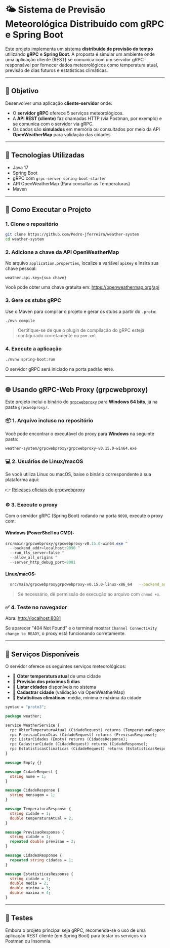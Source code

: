 # 🌤️ Sistema de Previsão Meteorológica Distribuído com gRPC e Spring Boot

Este projeto implementa um sistema **distribuído de previsão do tempo** utilizando **gRPC** e **Spring Boot**. A proposta é simular um ambiente onde uma aplicação cliente (REST) se comunica com um servidor gRPC responsável por fornecer dados meteorológicos como temperatura atual, previsão de dias futuros e estatísticas climáticas.

---

## 🎯 Objetivo

Desenvolver uma aplicação **cliente-servidor** onde:

- O **servidor gRPC** oferece 5 serviços meteorológicos.
- A **API REST (cliente)** faz chamadas HTTP (via Postman, por exemplo) e se comunica com o servidor via gRPC.
- Os dados são **simulados** em memória ou consultados por meio da API **OpenWeatherMap** para validação das cidades.

---

## 🔧 Tecnologias Utilizadas

- Java 17
- Spring Boot
- gRPC com `grpc-server-spring-boot-starter`
- API OpenWeatherMap (Para consultar as Temperaturas)
- Maven

---

## 🚀 Como Executar o Projeto

### 1. Clone o repositório

```bash
git clone https://github.com/Pedro-jferreira/weather-system
cd weather-system
```

### 2. Adicione a chave da API OpenWeatherMap

No arquivo `application.properties`, localize a variável `apiKey` e insira sua chave pessoal:

```properties
weather.api.key={sua chave}
```

Você pode obter uma chave gratuita em: https://openweathermap.org/api

### 3. Gere os stubs gRPC

Use o Maven para compilar o projeto e gerar os stubs a partir do `.proto`:

```bash
./mvn compile
```

> Certifique-se de que o plugin de compilação do gRPC esteja configurado corretamente no `pom.xml`.

### 4. Execute a aplicação

```bash
./mvnw spring-boot:run
```

O servidor gRPC será iniciado na porta padrão `9090`.

---
## 🌐 Usando gRPC-Web Proxy (grpcwebproxy)

Este projeto inclui o binário do [`grpcwebproxy`](https://github.com/improbable-eng/grpc-web/tree/master/go/grpcwebproxy) para **Windows 64 bits**, já na pasta `grpcwebproxy/`.

### 📦 1. Arquivo incluso no repositório

Você pode encontrar o executável do proxy para **Windows** na seguinte pasta:

```
weather-system/grpcwebproxy/grpcwebproxy-v0.15.0-win64.exe
```

### 💻 2. Usuários de Linux/macOS

Se você utiliza Linux ou macOS, baixe o binário correspondente à sua plataforma aqui:

👉 [Releases oficiais do grpcwebproxy](https://github.com/improbable-eng/grpc-web/releases)

### ⚙️ 3. Execute o proxy

Com o servidor gRPC (Spring Boot) rodando na porta `9090`, execute o proxy com:

#### Windows (PowerShell ou CMD):

```powershell
src/main/grpcwebproxy/grpcwebproxy-v0.15.0-win64.exe ^
  --backend_addr=localhost:9090 ^
  --run_tls_server=false ^
  --allow_all_origins ^
  --server_http_debug_port=8081
```

#### Linux/macOS:

```bash
  src/main/grpcwebproxygrpcwebproxy-v0.15.0-linux-x86_64   --backend_addr=localhost:9090   --run_tls_server=false   --allow_all_origins   --server_http_debug_port=8081
```

> Se necessário, dê permissão de execução ao arquivo com `chmod +x`.

### ✅ 4. Teste no navegador

Abra: [http://localhost:8081](http://localhost:8081)

Se aparecer "404 Not Found" e o terminal mostrar `Channel Connectivity change to READY`, o proxy está funcionando corretamente.

---

## 📌 Serviços Disponíveis

O servidor oferece os seguintes serviços meteorológicos:

- 🔸 **Obter temperatura atual** de uma cidade
- 🔸 **Previsão dos próximos 5 dias**
- 🔸 **Listar cidades** disponíveis no sistema
- 🔸 **Cadastrar cidade** (validação via OpenWeatherMap)
- 🔸 **Estatísticas climáticas**: média, mínima e máxima da cidade


```protobuf
syntax = "proto3";

package weather;

service WeatherService {
  rpc ObterTemperaturaAtual (CidadeRequest) returns (TemperaturaResponse);
  rpc PrevisaoCincoDias (CidadeRequest) returns (PrevisaoResponse);
  rpc ListarCidades (Empty) returns (CidadesResponse);
  rpc CadastrarCidade (CidadeRequest) returns (CidadeResponse);
  rpc EstatisticasClimaticas (CidadeRequest) returns (EstatisticasResponse);
}

message Empty {}

message CidadeRequest {
  string nome = 1;
}

message CidadeResponse {
  string mensagem = 1;
}

message TemperaturaResponse {
  string cidade = 1;
  double temperaturaAtual = 2;
}

message PrevisaoResponse {
  string cidade = 1;
  repeated double previsao = 2;
}

message CidadesResponse {
  repeated string cidades = 1;
}

message EstatisticasResponse {
  string cidade = 1;
  double media = 2;
  double minima = 3;
  double maxima = 4;
}
```
---

## 🧪 Testes

Embora o projeto principal seja gRPC, recomenda-se o uso de uma aplicação REST cliente (em Spring Boot) para testar os serviços via Postman ou Insomnia.
